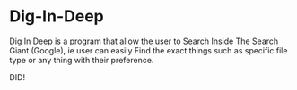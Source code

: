 Dig-In-Deep
===========

Dig In Deep is a program that allow the user to Search Inside The Search Giant (Google), 
ie user can easily Find the exact things such as specific file type or any thing with their preference.

DID!
